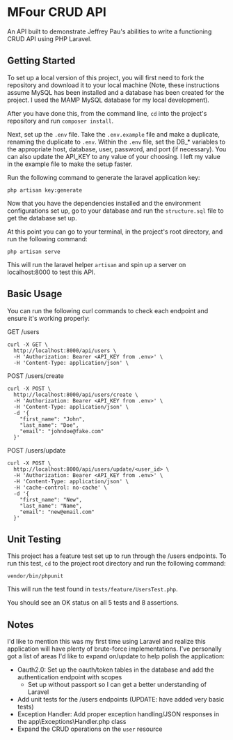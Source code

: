 # MFour CRUD API

An API built to demonstrate Jeffrey Pau's abilities to write a functioning CRUD API using PHP Laravel.
## Getting Started

To set up a local version of this project, you will first need to fork the repository and download it to your local machine (Note, these instructions assume MySQL has been installed and a database has been created for the project. I used the MAMP MySQL database for my local development).

After you have done this, from the command line, `cd` into the project's repository and run `composer install`.

Next, set up the `.env` file. Take the `.env.example` file and make a duplicate, renaming the duplicate to `.env`. Within the `.env` file, set the DB_* variables to the appropriate host, database, user, password, and port (if necessary).
You can also update the API_KEY to any value of your choosing. I left my value in the example file to make the setup faster.

Run the following command to generate the laravel application key:

```
php artisan key:generate
```

Now that you have the dependencies installed and the environment configurations set up, go to your database and run the  `structure.sql` file to get the database set up.

At this point you can go to your terminal, in the project's root directory, and run the following command:

```
php artisan serve
```

This will run the laravel helper `artisan` and spin up a server on localhost:8000 to test this API.

## Basic Usage

You can run the following curl commands to check each endpoint and ensure it's working properly:

GET /users
```
curl -X GET \
  http://localhost:8000/api/users \
  -H 'Authorization: Bearer <API_KEY from .env>' \
  -H 'Content-Type: application/json' \
```

POST /users/create
```
curl -X POST \
  http://localhost:8000/api/users/create \
  -H 'Authorization: Bearer <API_KEY from .env>' \
  -H 'Content-Type: application/json' \
  -d '{
	"first_name": "John",
	"last_name": "Doe",
	"email": "johndoe@fake.com"
  }'
```

POST /users/update
```
curl -X POST \
  http://localhost:8000/api/users/update/<user_id> \
  -H 'Authorization: Bearer <API_KEY from .env>' \
  -H 'Content-Type: application/json' \
  -H 'cache-control: no-cache' \
  -d '{
    "first_name": "New",
    "last_name": "Name",
	"email": "new@email.com"
  }'
```

## Unit Testing

This project has a feature test set up to run through the /users endpoints. To run this test, `cd` to the project root directory and run the following command:

```
vendor/bin/phpunit
```

This will run the test found in `tests/feature/UsersTest.php`.

You should see an OK status on all 5 tests and 8 assertions.

## Notes

I'd like to mention this was my first time using Laravel and realize this application will have plenty of brute-force implementations. I've personally got a list of areas I'd like to expand on/update to help polish the application:

- Oauth2.0: Set up the oauth/token tables in the database and add the authentication endpoint with scopes
  - Set up without passport so I can get a better understanding of Laravel
- Add unit tests for the /users endpoints (UPDATE: have added very basic tests)
- Exception Handler: Add proper exception handling/JSON responses in the app\Exceptions\Handler.php class
- Expand the CRUD operations on the `user` resource